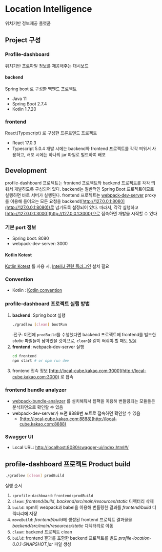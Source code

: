 # Location Intelligence
위치기반 정보제공 플랫폼
## Project 구성
### Profile-dashboard
위치기반 프로파일 정보를 제공해주는 대시보드
#### backend
Spring boot 로 구성한 백엔드 프로젝트
* Java 11
* Spring Boot 2.7.4
* Kotlin 1.7.20
### frontend
React(Typescript) 로 구성한 프론트엔드 프로젝트
* React 17.0.3
* Typescript 5.0.4
  개발 시에는 backend와 frontend 프로젝트를 각각 띄워서 사용하고, 배포 시에는 하나의 jar 파일로 빌드하여 배포
## Development
profile-dashboard 프로젝트는 frontend 프로젝트와 backend 프로젝트를 각각 띄워서 개발하도록 구성되어 있다. backend는 일반적인 Spring Boot 프로젝트이므로 실행하면 바로 서버가 실행된다. frontend 프로젝트는 [webpack-dev-server](https://github.com/webpack/webpack-dev-server) proxy를 이용해 들어오는 모든 요청을 backend([http://127.0.0.1:8080](http://127.0.0.1:8080))로 넘기도록 설정되어 있다.
따라서, 각각 실행하고 [http://127.0.0.1:3000](http://127.0.0.1:3000)으로 접속하면 개발을 시작할 수 있다
### 기본 port 정보
* Spring boot: 8080
* webpack-dev-server: 3000
#### Kotlin Kotest
[Kotlin Kotest](https://kotest.io/) 를 사용 시, [IntelliJ 관련 플러그인](https://plugins.jetbrains.com/plugin/14080-kotest) 설치 필요
### Convention
* Kotlin : [Kotlin convention](https://kotlinlang.org/docs/code-style-migration-guide.html)
### profile-dashboard 프로젝트 실행 방법
1. **backend**: Spring boot 실행
    ```bash
    ./gradlew [clean] bootRun
    ```
   :전구: 이전에 `prodBuild`를 수행했다면 backend 프로젝트에 frontend를 빌드한 *static* 파일들이 남아있을 것이므로, `clean`을 같이 써줘야 할 때도 있음
2. **frontend**: webpack-dev-server 실행
    ```bash
    cd frontend
    npm start # or npm run dev
    ```
3. frontend 접속 정보 [http://local-cube.kakao.com:3000](http://local-cube.kakao.com:3000) 로 접속
### frontend bundle analyzer
* [webpack-bundle-analyzer](https://github.com/webpack-contrib/webpack-bundle-analyzer) 를 설치해둬서 웹팩을 이용해 번들링되는 모듈들은 분석화면으로 확인할 수 있음
* webpack-dev-server가 뜨면 8888번 포트로 접속하면 확인할 수 있음
    * [http://local-cube.kakao.com:8888](http://local-cube.kakao.com:8888)
### Swagger UI
* Local URL: [http://localhost:8080/swagger-ui/index.html#/](http://localhost:8080/swagger-ui/index.html#/)
## profile-dashboard 프로젝트 Product build
```bash
./gradlew [clean] prodBuild
```
실행 순서
1. `:profile-dashboard:frontend:prodBuild`
0. `clean`: *frontend/build*, *backend/src/main/resources/static* 디렉터리 삭제
1. `build`: npm이 webpack과 babel을 이용해 번들링한 결과를 *frontend/build* 디렉터리에 저장
2. `moveBuild`: *frontend/build*에 생성된 frontend 프로젝트 결과물을 *backend/src/main/resources/static* 디렉터리로 이동
2. `clean`: backend 프로젝트 clean
3. `build`: frontend 결과를 포함한 backend 프로젝트를 빌드 *profile-location-0.0.1-SNAPSHOT.jar* 파일 생성